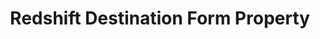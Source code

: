 ---
# -------------------------- #
#        CONTENT TYPE        #
# -------------------------- #

product-type: "connect"
content-type: "api-form"
form-type: "destination"
key: "destination-form-properties-redshift-object"


# -------------------------- #
#        OBJECT INFO         #
# -------------------------- #

title: "Redshift Destination Form Property"
api-type: "redshift"
display-name: "Redshift"

docs-name: "redshift"
db-type: "redshift"

description: ""


# -------------------------- #
#      OBJECT ATTRIBUTES     #
# -------------------------- #

uses-common-fields: true
## See these fields in _data/connect/common/destination-forms.yml > all-destinations
---